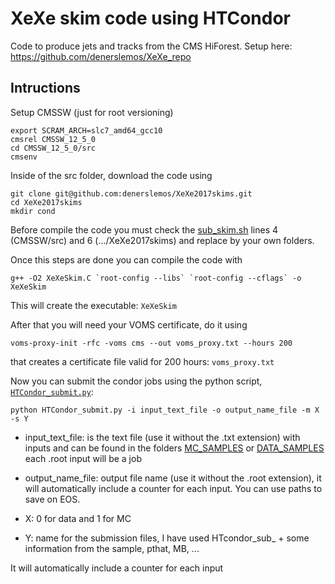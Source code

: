 # XeXe skim code using HTCondor

Code to produce jets and tracks from the CMS HiForest. Setup here: https://github.com/denerslemos/XeXe_repo

## Intructions

Setup CMSSW (just for root versioning)
```
export SCRAM_ARCH=slc7_amd64_gcc10
cmsrel CMSSW_12_5_0
cd CMSSW_12_5_0/src
cmsenv
```
Inside of the src folder, download the code using
```
git clone git@github.com:denerslemos/XeXe2017skims.git
cd XeXe2017skims
mkdir cond
```
Before compile the code you must check the [sub_skim.sh](https://github.com/denerslemos/XeXe2017skims/blob/main/sub_skim.sh) lines 4 (CMSSW/src) and 6 (.../XeXe2017skims) and replace by your own folders.

Once this steps are done you can compile the code with
```
g++ -O2 XeXeSkim.C `root-config --libs` `root-config --cflags` -o XeXeSkim
```
This will create the executable: ```XeXeSkim``` 

After that you will need your VOMS certificate, do it using
```
voms-proxy-init -rfc -voms cms --out voms_proxy.txt --hours 200
```
that creates a certificate file valid for 200 hours: ```voms_proxy.txt```

Now you can submit the condor jobs using the python script, [```HTCondor_submit.py```](https://github.com/denerslemos/XeXe2017skims/blob/main/HTCondor_submit.py):

```
python HTCondor_submit.py -i input_text_file -o output_name_file -m X -s Y
```

- input_text_file: is the text file (use it without the .txt extension) with inputs and can be found in the folders [MC_SAMPLES](https://github.com/denerslemos/XeXe2017skims/tree/main/MC_SAMPLES) or [DATA_SAMPLES](https://github.com/denerslemos/XeXe2017skims/tree/main/DATA_SAMPLES) each .root input will be a job

- output_name_file: output file name (use it without the .root extension), it will automatically include a counter for each input. You can use paths to save on EOS.

- X: 0 for data and 1 for MC

- Y: name for the submission files, I have used HTcondor_sub_ + some information from the sample, pthat, MB, ...

It will automatically include a counter for each input
